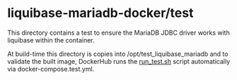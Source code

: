 # liquibase-mariadb-docker/test

This directory contains a test to ensure the MariaDB JDBC driver works with liquibase within the container.

At build-time this directory is copies into /opt/test_liquibase_mariadb and to validate the built image, DockerHub runs the [run_test.sh](./run_test.sh) script automatically via docker-compose.test.yml.
